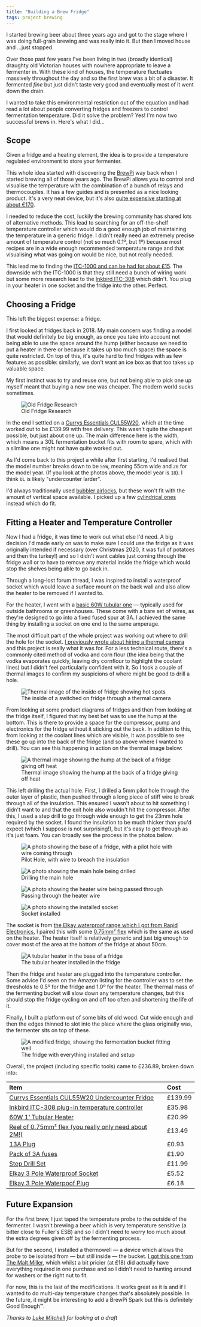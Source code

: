 ```yaml
---
title: "Building a Brew Fridge"
tags: project brewing
---
```


I started brewing beer about three years ago and got to the stage where I was
doing full-grain brewing and was really into it. But then I moved house and
…just stopped.

Over those past few years I've been living in two (broadly identical) draughty
old Victorian houses with nowhere appropriate to leave a fermenter in. With
these kind of houses, the temperature fluctuates massively throughout the day
and so the first brew was a bit of a disaster. It fermented _fine_ but just
didn't taste very good and eventually most of it went down the drain.

I wanted to take this environmental restriction out of the equation and had
read a lot about people converting fridges and freezers to control fermentation
temperature. Did it solve the problem? Yes! I'm now two successful brews in.
Here's what I did…

## Scope

Given a fridge and a heating element, the idea is to provide a temperature
regulated environment to store your fermenter.

This whole idea started with discovering the [BrewPi][2] way back when I
started brewing all of those years ago. The BrewPi allows you to control and
visualise the temperature with the combination of a bunch of relays and
thermocouples. It has a few guides and is presented as a nice looking product.
It's a very neat device, but it's also [quite expensive starting at about
€170][8].

I needed to reduce the cost, luckily the brewing community has shared lots of
alternative methods. This lead to searching for an off-the-shelf temperature
controller which would do a good enough job of maintaining the temperature in
a generic fridge. I didn't really need an extremely precise amount of
temperature control (not so much 0.1º, but 1º) because most recipes are in a
wide enough recommended temperature range and that visualising what was going
on would be nice, but not really needed.

This lead me to finding the [ITC-1000 and can be had for about £15][3]. The
downside with the ITC-1000 is that they still need a bunch of wiring work but
some more research lead to the [Inkbird ITC-308][4] which didn't. You plug in
your heater in one socket and the fridge into the other. Perfect.

## Choosing a Fridge

This left the biggest expense: a fridge.

I first looked at fridges back in 2018. My main concern was finding a model
that would definitely be big enough, as once you take into account not being
able to use the space around the hump (either because we need to put a heater
in there or because it takes up too much space) the space is quite restricted.
On top of this, it's quite hard to find fridges with as few features as
possible: similarly, we don't want an ice box as that too takes up valuable
space.

My first instinct was to try and reuse one, but not being able to pick one up
myself meant that buying a new one was cheaper. The modern world sucks
sometimes.

<figure>
  <img src="/resources/images/brew-fridge-old-fridge-research-image.jpeg"
    alt="Old Fridge Research" max-width="250px">
  <figcaption>Old Fridge Research</figcaption>
</figure>

In the end I settled on a [Currys Essentials CUL55W20][5], which at the time
worked out to be £139.99 with free delivery. This wasn't quite the cheapest
possible, but just about one up. The main difference here is the width, which
means a 30L fermentation bucket fits with room to spare, which with a slimline
one might not have quite worked out.

As I'd come back to this project a while after first starting, I'd realised
that the model number breaks down to be `55W`, meaning 55cm wide and `20` for
the model year. (If you look at the photos above, the model year is `18`). I
think `UL` is likely "undercounter larder".

I'd always traditionally used [bubbler airlocks][6], but these won't fit with
the amount of vertical space available. I picked up a few [cylindrical ones][7]
instead which do fit.

## Fitting a Heater and Temperature Controller

Now I had a fridge, it was time to work out what else I'd need. A big decision
I'd made early on was to make sure I could use the fridge as it was originally
intended if necessary (over Christmas 2020, it was full of potatoes and then
the turkey!) and so I didn't want cables just coming through the fridge wall or
to have to remove any material inside the fridge which would stop the shelves
being able to go back in.

Through a long-lost forum thread, I was inspired to install a waterproof socket
which would leave a surface mount on the back wall and also allow the heater to
be removed if I wanted to.

For the heater, I went with a [basic 60W tubular one][9] — typically used for
outside bathrooms or greenhouses. These come with a bare set of wires, as
they're designed to go into a fixed fused spur at 3A. I achieved the same thing
by installing a socket on one end to the same amperage.

The most difficult part of the whole project was working out where to drill the
hole for the socket. [I previously wrote about hiring a thermal camera][10]
and this project is really what it was for. For a less technical route, there's
a commonly cited method of vodka and corn flour (the idea being that the vodka
evaporates quickly, leaving dry cornflour to highlight the coolant lines) but
I didn't feel particularly confident with it. So I took a couple of thermal
images to confirm my suspicions of where might be good to drill a hole.

<figure>
  <img src="/resources/images/brew-fridge-thermal-image.jpeg"
    alt="Thermal image of the inside of fridge showing hot spots" max-width="250px">
  <figcaption>The inside of a switched on fridge through a thermal camera</figcaption>
</figure>

From looking at some product diagrams of fridges and then from looking at the
fridge itself, I figured that my best bet was to use the hump at the bottom.
This is there to provide a space for the compressor, pump and electronics for
the fridge without it sticking out the back. In addition to this, from looking
at the coolant lines which are visible, it was possible to see these go up into
the back of the fridge (and so above where I wanted to drill). You can see this
happening in action on the thermal image below:

<figure>
  <img src="/resources/images/brew-fridge-thermal-image-fridge-rear.jpeg"
    alt="A thermal image showing the hump at the back of a fridge giving off
    heat" max-width="250px">
  <figcaption>
    Thermal image showing the hump at the back of a fridge giving off heat
  </figcaption>
</figure>

This left drilling the actual hole. First, I drilled a 5mm pilot hole through
the outer layer of plastic, then pushed through a long piece of stiff wire to
break through all of the insulation. This ensured I wasn't about to hit
something I didn't want to and that the exit hole also wouldn't hit the
compressor. After this, I used a step drill to go through wide enough to get
the 23mm hole required by the socket. I found the insulation to be much thicker
than you'd expect (which I suppose is not surprising!), but it's easy to get
through as it's just foam. You can broadly see the process in the photos below.

<figure>
  <img src="/resources/images/brew-fridge-pilot-hole.jpeg"
    alt="A photo showing the base of a fridge, with a pilot hole with wire
    coming through" max-width="250px">
  <figcaption>Pilot Hole, with wire to breach the insulation</figcaption>
</figure>

<figure>
  <img src="/resources/images/brew-fridge-drilling.jpeg"
    alt="A photo showing the main hole being drilled" max-width="250px">
  <figcaption>Drilling the main hole</figcaption>
</figure>

<figure>
  <img src="/resources/images/brew-fridge-heater-flex.jpeg"
    alt="A photo showing the heater wire being passed through" max-width="250px">
  <figcaption>Passing through the heater wire</figcaption>
</figure>

<figure>
  <img src="/resources/images/brew-fridge-installed-socket.jpeg"
    alt="A photo showing the installed socket" max-width="250px">
  <figcaption>Socket installed</figcaption>
</figure>

The socket is from [the Elkay waterproof range which I got from Rapid
Electronics][11], I paired this with some [0.75mm² flex][12] which is the same
as used on the heater. The heater itself is relatively generic and just big
enough to cover most of the area at the bottom of the fridge at about 50cm.

<figure>
  <img src="/resources/images/brew-fridge-installed-heater.jpeg"
    alt="A tubular heater in the base of a fridge" max-width="250px">
  <figcaption>The tubular heater installed in the fridge</figcaption>
</figure>

Then the fridge and heater are plugged into the temperature controller. Some
advice I'd seen on the Amazon listing for the controller was to set the
thresholds to 0.5º for the fridge and 1.0º for the heater. The thermal mass of
the fermenting bucket will slow down any temperature changes, but this should
stop the fridge cycling on and off too often and shortening the life of it.

Finally, I built a platform out of some bits of old wood. Cut wide enough and
then the edges thinned to slot into the place where the glass originally was,
the fermenter sits on top of these.

<figure>
  <img src="/resources/images/brew-fridge-with-fermentation-bucket.jpeg"
    alt="A modified fridge, showing the fermentation bucket fitting well" max-width="250px">
  <figcaption>The fridge with everything installed and setup</figcaption>
</figure>

Overall, the project (including specific tools) came to £236.89, broken down
into:

| Item | Cost |
|:--|:--|
| [Currys Essentials CUL55W20 Undercounter Fridge][5] | £139.99 |
| [Inkbird ITC-308 plug-in temperature controller][4] | £35.98 |
| [60W 1' Tubular Heater][9] | £20.99 |
| [Reel of 0.75mm² flex (you really only need about 2M!)][12] | £13.49 |
| [13A Plug][13] | £0.93 |
| [Pack of 3A fuses][14] | £1.90 |
| [Step Drill Set][15] | £11.99 |
| [Elkay 3 Pole Waterproof Socket][16] | £5.52 |
| [Elkay 3 Pole Waterpoof Plug][17] | £6.18 |

## Future Expansion

For the first brew, I just taped the temperature probe to the outside of the
fermenter. I wasn't brewing a beer which is very temperature sensitive (a
bitter close to Fuller's ESB) and so I didn't need to worry too much about the
extra degrees given off by the fermenting process.

But for the second, I installed a thermowell — a device which allows the probe
to be isolated from — but still inside — the bucket. [I got this one from The
Malt Miller][1], which whilst a bit pricier (at £18) did actually have
everything required in one purchase and so I didn't need to hunting around for
washers or the right nut to fit.

For now, this is the last of the modifications. It works great as it is and if
I wanted to do multi-day temperature changes that's absolutely possible. In the
future, it might be interesting to add a BrewPi Spark but this is definitely
Good Enough™.

_Thanks to [Luke Mitchell][18] for looking at a draft_

[1]: https://www.themaltmiller.co.uk/product/thermowell-stainless-100mm-weldless/
[2]: https://www.brewpi.com
[3]: https://www.amazon.co.uk/dp/B00IJ0F2OW
[4]: https://www.amazon.co.uk/dp/B018K82UQU
[5]: https://www.currys.co.uk/gbuk/household-appliances/refrigeration/fridges/essentials-cul55w20-undercounter-fridge-white-10205941-pdt.html
[6]: https://www.themaltmiller.co.uk/product/bubbler-airlock/
[7]: https://www.themaltmiller.co.uk/product/cylindrical-airlock/
[8]: https://store.brewpi.com/featured/brewpi-spark-3
[9]: https://www.amazon.co.uk/dp/B00L41ZVBW
[10]: /posts/a-weekend-with-a-flir-one.html
[11]: https://www.rapidonline.com/brands/elkay?Tier=Weatherproof%20Connectors
[12]: https://www.screwfix.com/p/time-3093y-white-3-core-0-75mm-flexible-cable-25m-drum/177jy?_requestid=582403
[13]: https://www.screwfix.com/p/diall-13a-fused-plug-white/5751h?_requestid=587427
[14]: https://www.screwfix.com/p/3a-fuse-pack-of-10/94488?_requestid=587599
[15]: https://www.amazon.co.uk/dp/B089QM2W29
[16]: https://www.rapidonline.com/elkay-1851e1000s0301-aqua-safe-screwed-waterproof-3-pole-male-housing-socket-23-1494
[17]: https://www.rapidonline.com/elkay-1850a1011p0301-aqua-safe-in-line-waterproof-3-pole-female-housing-plug-23-1480
[18]: https://interroban.gg

